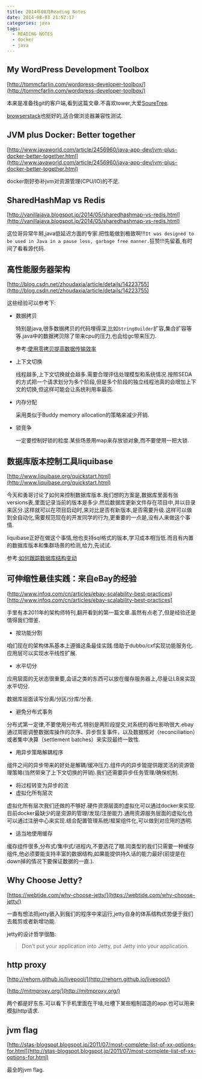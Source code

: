 ```yaml
---
title: 2014年08月Reading Notes
date: 2014-08-03 21:52:17
categories: java
tags:
  - READING NOTES
  - docker
  - java
---
```


## My WordPress Development Toolbox

[http://tommcfarlin.com/wordpress-developer-toolbox/](http://tommcfarlin.com/wordpress-developer-toolbox/)

本来是准备找git的客户端,看到这篇文章.不喜欢tower,大爱[SoureTree](http://www.sourcetreeapp.com/).

[browserstack](http://www.browserstack.com/)也挺好的,适合做浏览器兼容性测试.

## JVM plus Docker: Better together
[http://www.javaworld.com/article/2456960/java-app-dev/jvm-plus-docker-better-together.html](http://www.javaworld.com/article/2456960/java-app-dev/jvm-plus-docker-better-together.html)

docker刚好弥补jvm对资源管理(CPU/IO)的不足.

## SharedHashMap vs Redis
[http://vanillajava.blogspot.jp/2014/05/sharedhashmap-vs-redis.html](http://vanillajava.blogspot.jp/2014/05/sharedhashmap-vs-redis.html)

这位哥异常牛掰,java低延迟方面的专家.把性能做到极致啊!!!`It was designed to be used in Java in a pause less, garbage free manner.`狂赞!!!先留着,有时间了看看源代码.

## 高性能服务器架构
[http://blog.csdn.net/zhoudaxia/article/details/14223755](http://blog.csdn.net/zhoudaxia/article/details/14223755)

这些经验可以参考下:

* 数据拷贝

	特别是java,很多数据拷贝的代码埋得深,比如`StringBuilder`扩容,集合扩容等等.java中的数据拷贝除了带来cpu的压力,也会给gc带来压力.

	参考:[使用零拷贝提高数据传输效率](/zero-copy/)

* 上下文切换

	线程越多,上下文切换就会越多.需要合理评估处理模型和系统情况.按照SEDA的方式把一个请求划分为多个阶段,但是多个阶段的独立线程池真的会增加上下文的切换,但这样可能会让系统利用率最高.

* 内存分配

	采用类似于Buddy memory allocation的策略来减少开销.

* 锁竞争

	一定要控制好锁的粒度.某些场景用map来存放锁对象,而不要使用一把大锁.

## 数据库版本控制工具liquibase
[http://www.liquibase.org/quickstart.html](http://www.liquibase.org/quickstart.html)

今天和勇哥讨论了如何来控制数据库版本.我们想的方案是,数据库里面有张versions表,里面记录当前的版本是多少.然后数据库更新文件存在项目中,并以目录来区分.这样就可以在项目启动时,来对比是否有新版本,是否需要升级.这样可以做到全自动化,需要规范现在的开发同学的行为,更重要的一点是,没有人来做这个事情.

liquibase正好在做这个事情,他也支持sql格式的版本,学习成本相当低.而且有内置的数据库版本和集群场景的检测,给力,先试试.

参考:[如何跟踪数据库结构变动](/database-version/)

## 可伸缩性最佳实践：来自eBay的经验
(http://www.infoq.com/cn/articles/ebay-scalability-best-practices)[http://www.infoq.com/cn/articles/ebay-scalability-best-practices]

手里有本2011年的架构师特刊,翻开看到的第一篇文章.虽然有点老了,但是经验还是值得我们借鉴.

* 按功能分割

咱们现在的架构体系基本上遵循这条最佳实践.借助于dubbo/cxf实现功能服务化.应用层可以实现水平线性扩展.

* 水平切分

应用层面的无状态很重要,会话之类的东西可以放在缓存服务器上,尽量让LB来实现水平切分.

数据库层面读写分离/分区/分库/分表.

* 避免分布式事务

分布式第一定律,不要使用分布式.特别是两阶段提交,对系统的吞吐影响很大.ebay通过周密调整数据库操作的次序、异步恢复事件，以及数据核对（reconciliation）或者集中决算（settlement batches）来实现最终一致性.

* 用异步策略解耦程序

组件之间的异步带来的好处是解耦/缓冲压力.组件内的异步能提供跟灵活的资源管理策略(当然带来了上下文切换的开销).我们还需要异步任务管理/确保机制.

* 将过程转变为异步的流
* 虚拟化所有层次

虚拟化所有层次我们还做的不够好.硬件资源层面的虚拟化可以通过docker来实现.目前docker最缺少的是资源的管理/发现/注册能力.通用资源服务层面的虚拟化也可以通过注册中心来实现.结合配置管理系统/框架组件化,可以做到对应用的透明.

* 适当地使用缓存

缓存组件很多,分布式/集中式/进程内,不要选花了眼.同类型的我们只需要一种缓存组件,他必须要能支持丰富的数据结构,如果能提供持久话的能力最好(前提是在down掉的情况下要保证数据的一直.).

## Why Choose Jetty?
[https://webtide.com/why-choose-jetty/](https://webtide.com/why-choose-jetty/)

一直有想法把jetty嵌入到我们的程序中来运行,jetty自身的体系结构优势便于我们去裁剪或者新增功能.

jetty的设计哲学很酷:
>Don’t put your application into Jetty, put Jetty into your application.

## http proxy

[http://rehorn.github.io/livepool/](http://rehorn.github.io/livepool/)

[http://mitmproxy.org/](http://mitmproxy.org/)

两个都是好东东.可以看下手机里面在干啥,吐槽下某些粗制滥造的app.也可以用来模拟http请求.

## jvm flag

[http://stas-blogspot.blogspot.jp/2011/07/most-complete-list-of-xx-options-for.html](http://stas-blogspot.blogspot.jp/2011/07/most-complete-list-of-xx-options-for.html)

最全的jvm flag.
